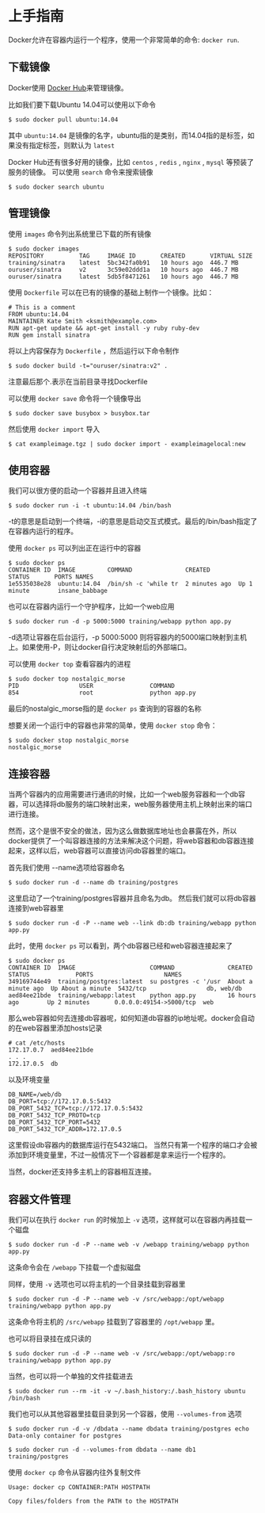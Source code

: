 
# 上手指南

Docker允许在容器内运行一个程序，使用一个非常简单的命令: `docker run`.

## 下载镜像

Docker使用 [Docker Hub](https://hub.docker.com/)来管理镜像。

比如我们要下载Ubuntu 14.04可以使用以下命令

    $ sudo docker pull ubuntu:14.04

其中 `ubuntu:14.04` 是镜像的名字，ubuntu指的是类别，而14.04指的是标签，如果没有指定标签，则默认为 `latest`

Docker Hub还有很多好用的镜像，比如 `centos` , `redis` , `nginx` , `mysql` 等预装了服务的镜像。
可以使用 `search` 命令来搜索镜像 

    $ sudo docker search ubuntu

## 管理镜像 

使用 `images` 命令列出系统里已下载的所有镜像

    $ sudo docker images
    REPOSITORY          TAG     IMAGE ID       CREATED       VIRTUAL SIZE
    training/sinatra    latest  5bc342fa0b91   10 hours ago  446.7 MB
    ouruser/sinatra     v2      3c59e02ddd1a   10 hours ago  446.7 MB
    ouruser/sinatra     latest  5db5f8471261   10 hours ago  446.7 MB

使用 `Dockerfile` 可以在已有的镜像的基础上制作一个镜像。比如：

    # This is a comment
    FROM ubuntu:14.04
    MAINTAINER Kate Smith <ksmith@example.com>
    RUN apt-get update && apt-get install -y ruby ruby-dev
    RUN gem install sinatra

将以上内容保存为 `Dockerfile` ，然后运行以下命令制作

    $ sudo docker build -t="ouruser/sinatra:v2" .

注意最后那个.表示在当前目录寻找Dockerfile

可以使用 `docker save` 命令将一个镜像导出

    $ sudo docker save busybox > busybox.tar

然后使用 `docker import` 导入

    $ cat exampleimage.tgz | sudo docker import - exampleimagelocal:new


## 使用容器

我们可以很方便的启动一个容器并且进入终端

    $ sudo docker run -i -t ubuntu:14.04 /bin/bash

-t的意思是启动到一个终端，-i的意思是启动交互式模式。最后的/bin/bash指定了在容器内运行的程序。

使用 `docker ps` 可以列出正在运行中的容器

    $ sudo docker ps
    CONTAINER ID  IMAGE         COMMAND               CREATED        STATUS       PORTS NAMES
    1e5535038e28  ubuntu:14.04  /bin/sh -c 'while tr  2 minutes ago  Up 1 minute        insane_babbage

也可以在容器内运行一个守护程序，比如一个web应用

    $ sudo docker run -d -p 5000:5000 training/webapp python app.py

-d选项让容器在后台运行，-p 5000:5000 则将容器内的5000端口映射到主机上。如果使用-P，则让docker自行决定映射后的外部端口。

可以使用 `docker top` 查看容器内的进程

    $ sudo docker top nostalgic_morse
    PID                 USER                COMMAND
    854                 root                python app.py

最后的nostalgic_morse指的是 `docker ps` 查询到的容器的名称

想要关闭一个运行中的容器也非常的简单，使用 `docker stop` 命令：

    $ sudo docker stop nostalgic_morse
    nostalgic_morse

## 连接容器

当两个容器内的应用需要进行通讯的时候，比如一个web服务容器和一个db容器，可以选择将db服务的端口映射出来，web服务器使用主机上映射出来的端口进行连接。

然而，这个是很不安全的做法，因为这么做数据库地址也会暴露在外，所以docker提供了一个叫容器连接的方法来解决这个问题，将web容器和db容器连接起来，这样以后，web容器可以直接访问db容器里的端口。

首先我们使用 --name选项给容器命名

    $ sudo docker run -d --name db training/postgres

这里启动了一个training/postgres容器并且命名为db。
然后我们就可以将db容器连接到web容器里

    $ sudo docker run -d -P --name web --link db:db training/webapp python app.py

此时，使用 `docker ps` 可以看到，两个db容器已经和web容器连接起来了

    $ sudo docker ps
    CONTAINER ID  IMAGE                     COMMAND               CREATED             STATUS             PORTS                    NAMES
    349169744e49  training/postgres:latest  su postgres -c '/usr  About a minute ago  Up About a minute  5432/tcp                 db, web/db
    aed84ee21bde  training/webapp:latest    python app.py         16 hours ago        Up 2 minutes       0.0.0.0:49154->5000/tcp  web

那么web容器如何去连接db容器呢，如何知道db容器的ip地址呢。docker会自动的在web容器里添加hosts记录

    # cat /etc/hosts
    172.17.0.7  aed84ee21bde
    . . .
    172.17.0.5  db

以及环境变量

    DB_NAME=/web/db
    DB_PORT=tcp://172.17.0.5:5432
    DB_PORT_5432_TCP=tcp://172.17.0.5:5432
    DB_PORT_5432_TCP_PROTO=tcp
    DB_PORT_5432_TCP_PORT=5432
    DB_PORT_5432_TCP_ADDR=172.17.0.5

这里假设db容器内的数据库运行在5432端口。
当然只有第一个程序的端口才会被添加到环境变量里，不过一般情况下一个容器都是拿来运行一个程序的。

当然，docker还支持多主机上的容器相互连接。

## 容器文件管理

我们可以在执行 `docker run` 的时候加上 `-v` 选项，这样就可以在容器内再挂载一个磁盘

    $ sudo docker run -d -P --name web -v /webapp training/webapp python app.py

这条命令会在 `/webapp` 下挂载一个虚拟磁盘 

同样，使用 `-v` 选项也可以将主机的一个目录挂载到容器里

    $ sudo docker run -d -P --name web -v /src/webapp:/opt/webapp training/webapp python app.py

这条命令将主机的 `/src/webapp` 挂载到了容器里的 `/opt/webapp` 里。

也可以将目录挂在成只读的

    $ sudo docker run -d -P --name web -v /src/webapp:/opt/webapp:ro training/webapp python app.py

当然，也可以将一个单独的文件挂载进去

    $ sudo docker run --rm -it -v ~/.bash_history:/.bash_history ubuntu /bin/bash

我们也可以从其他容器里挂载目录到另一个容器，使用 `--volumes-from` 选项

    $ sudo docker run -d -v /dbdata --name dbdata training/postgres echo Data-only container for postgres

    $ sudo docker run -d --volumes-from dbdata --name db1 training/postgres

使用 `docker cp` 命令从容器内往外复制文件 

    Usage: docker cp CONTAINER:PATH HOSTPATH

    Copy files/folders from the PATH to the HOSTPATH


